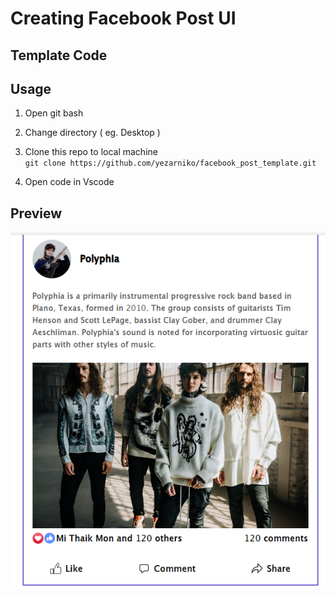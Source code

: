 # Creating Facebook Post UI

## Template Code

## Usage

1. Open git bash

2. Change directory ( eg. Desktop )

3. Clone this repo to local machine  
   `git clone https://github.com/yezarniko/facebook_post_template.git`

4. Open code in Vscode

## Preview

![preview](./Screenshot_2023-05-15_11-42-10.png)
